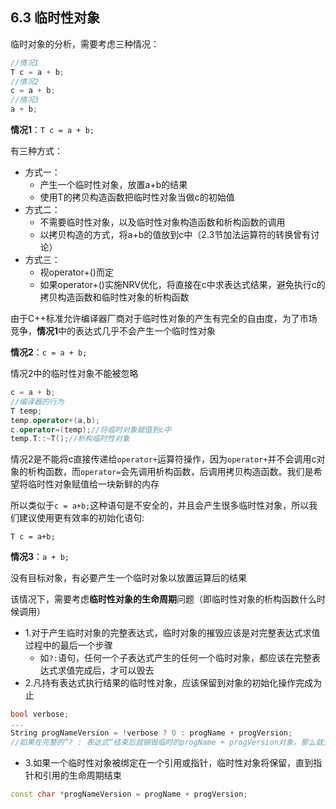 ## 6.3 临时性对象

临时对象的分析，需要考虑三种情况：

```c++
//情况1
T c = a + b;
//情况2
c = a + b;
//情况3
a + b;
```

**情况1**：`T c = a + b;`

有三种方式：

- 方式一：
  - 产生一个临时性对象，放置a+b的结果
  - 使用T的拷贝构造函数把临时性对象当做c的初始值
- 方式二：
  - 不需要临时性对象，以及临时性对象构造函数和析构函数的调用
  - 以拷贝构造的方式，将a+b的值放到c中（2.3节加法运算符的转换曾有讨论）
- 方式三：
  - 视operator+()而定
  - 如果operator+()实施NRV优化，将直接在c中求表达式结果，避免执行c的拷贝构造函数和临时性对象的析构函数

由于C++标准允许编译器厂商对于临时性对象的产生有完全的自由度，为了市场竞争，**情况1**中的表达式几乎不会产生一个临时性对象

**情况2**：`c = a + b;`

情况2中的临时性对象不能被忽略

```c++
c = a + b;
//编译器的行为
T temp;
temp.operator+(a,b);
c.operator=(temp);//将临时对象赋值到c中
temp.T::~T();//析构临时性对象
```

情况2是不能将c直接传递给`operator+`运算符操作，因为`operator+`并不会调用c对象的析构函数，而`operator=`会先调用析构函数，后调用拷贝构造函数。我们是希望将临时性对象赋值给一块新鲜的内存

所以类似于`c = a+b;`这种语句是不安全的，并且会产生很多临时性对象，所以我们建议使用更有效率的初始化语句: 

`T c = a+b;`

**情况3**：`a + b;` 

没有目标对象，有必要产生一个临时对象以放置运算后的结果

该情况下，需要考虑**临时性对象的生命周期**问题（即临时性对象的析构函数什么时候调用）

- 1.对于产生临时对象的完整表达式，临时对象的摧毁应该是对完整表达式求值过程中的最后一个步骤
  - 如`?:`语句，任何一个子表达式产生的任何一个临时对象，都应该在完整表达式求值完成后，才可以毁去
- 2.凡持有表达式执行结果的临时性对象，应该保留到对象的初始化操作完成为止

```c++
bool verbose;
...
String progNameVersion = !verbose ? 0 : progName + progVersion;
//如果在完整的”? : 表达式“结束后就销毁临时的progName + progVersion对象，那么就无法正确初始化progNameVersion
```

- 3.如果一个临时性对象被绑定在一个引用或指针，临时性对象将保留，直到指针和引用的生命周期结束

```c++
const char *progNameVersion = progName + progVersion;
```








